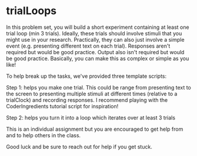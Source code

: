 # trialLoops

In this problem set, you will build a short experiment containing at least one trial loop (min 3 trials). Ideally, these trials should involve stimuli that you might use in your research. Practically, they can also just involve a simple event (e.g. presenting different text on each trial). Responses aren't required but would be good practice. Output also isn't required but would be good practice. Basically, you can make this as complex or simple as you like!

To help break up the tasks, we've provided three template scripts:

Step 1: helps you make one trial. This could be range from presenting text to the screen to presenting multiple stimuli at different times (relative to a trialClock) and recording responses. I recommend playing with the CoderIngredients tutorial script for inspiration!

Step 2: helps you turn it into a loop which iterates over at least 3 trials


This is an individual assignment but you are encouraged to get help from and to help others in the class.

Good luck and be sure to reach out for help if you get stuck.
